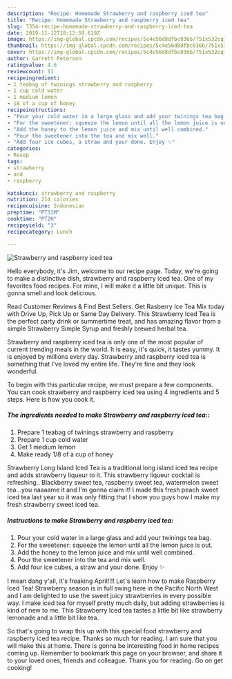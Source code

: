```yaml
---
description: "Recipe: Homemade Strawberry and raspberry iced tea"
title: "Recipe: Homemade Strawberry and raspberry iced tea"
slug: 7354-recipe-homemade-strawberry-and-raspberry-iced-tea
date: 2019-11-12T18:12:59.619Z
image: https://img-global.cpcdn.com/recipes/5c4e56d8dfbc036b/751x532cq70/strawberry-and-raspberry-iced-tea-recipe-main-photo.jpg
thumbnail: https://img-global.cpcdn.com/recipes/5c4e56d8dfbc036b/751x532cq70/strawberry-and-raspberry-iced-tea-recipe-main-photo.jpg
cover: https://img-global.cpcdn.com/recipes/5c4e56d8dfbc036b/751x532cq70/strawberry-and-raspberry-iced-tea-recipe-main-photo.jpg
author: Garrett Peterson
ratingvalue: 4.6
reviewcount: 11
recipeingredient:
- 1 teabag of twinings strawberry and raspberry
- 1 cup cold water
- 1 medium lemon
- 18 of a cup of honey
recipeinstructions:
- "Pour your cold water in a large glass and add your twinings tea bag."
- "For the sweetener: squeeze the lemon until all the lemon juice is out."
- "Add the honey to the lemon juice and mix until well combined."
- "Pour the sweetener into the tea and mix well."
- "Add four ice cubes, a straw and your done. Enjoy ✨"
categories:
- Resep
tags:
- strawberry
- and
- raspberry

katakunci: strawberry and raspberry
nutrition: 214 calories
recipecuisine: Indonesian
preptime: "PT31M"
cooktime: "PT2H"
recipeyield: "3"
recipecategory: Lunch

---
```



![Strawberry and raspberry iced tea](https://img-global.cpcdn.com/recipes/5c4e56d8dfbc036b/751x532cq70/strawberry-and-raspberry-iced-tea-recipe-main-photo.jpg)

Hello everybody, it's Jim, welcome to our recipe page. Today, we're going to make a distinctive dish, strawberry and raspberry iced tea. One of my favorites food recipes. For mine, I will make it a little bit unique. This is gonna smell and look delicious.

Read Customer Reviews &amp; Find Best Sellers. Get Rasberry Ice Tea Mix today with Drive Up, Pick Up or Same Day Delivery. This Strawberry Iced Tea is the perfect party drink or summertime treat, and has amazing flavor from a simple Strawberry Simple Syrup and freshly brewed herbal tea.

Strawberry and raspberry iced tea is only one of the most popular of current trending meals in the world. It is easy, it's quick, it tastes yummy. It is enjoyed by millions every day. Strawberry and raspberry iced tea is something that I've loved my entire life. They're fine and they look wonderful.


To begin with this particular recipe, we must prepare a few components. You can cook strawberry and raspberry iced tea using 4 ingredients and 5 steps. Here is how you cook it.

##### The ingredients needed to make Strawberry and raspberry iced tea::

1. Prepare 1 teabag of twinings strawberry and raspberry
1. Prepare 1 cup cold water
1. Get 1 medium lemon
1. Make ready 1/8 of a cup of honey


Strawberry Long Island Iced Tea is a traditional long island iced tea recipe and adds strawberry liqueur to it. This strawberry liqueur cocktail is refreshing.. Blackberry sweet tea, raspberry sweet tea, watermelon sweet tea…you naaaame it and I&#39;m gonna claim it! I made this fresh peach sweet iced tea last year so it was only fitting that I show you guys how I make my fresh strawberry sweet iced tea. 

##### Instructions to make Strawberry and raspberry iced tea:

1. Pour your cold water in a large glass and add your twinings tea bag.
1. For the sweetener: squeeze the lemon until all the lemon juice is out.
1. Add the honey to the lemon juice and mix until well combined.
1. Pour the sweetener into the tea and mix well.
1. Add four ice cubes, a straw and your done. Enjoy ✨


I mean dang y&#39;all, it&#39;s freaking April!!!! Let&#39;s learn how to make Raspberry Iced Tea! Strawberry season is in full swing here in the Pacific North West and I am delighted to use the sweet juicy strawberries in every possible way. I make iced tea for myself pretty much daily, but adding strawberries is kind of new to me. This Strawberry Iced tea tastes a little bit like strawberry lemonade and a little bit like tea. 

So that's going to wrap this up with this special food strawberry and raspberry iced tea recipe. Thanks so much for reading. I am sure that you will make this at home. There is gonna be interesting food in home recipes coming up. Remember to bookmark this page on your browser, and share it to your loved ones, friends and colleague. Thank you for reading. Go on get cooking!
